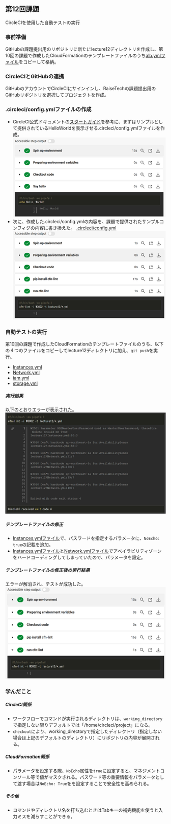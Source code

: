 ## 第12回課題
CircleCIを使用した自動テストの実行

### 事前準備
GitHubの課題提出用のリポジトリに新たにlecture12ディレクトリを作成し、第10回の課題で作成したCloudFormationのテンプレートファイルのうち[alb.ymlファイル](/lecture10/alb.yml)をコピーして格納。

### CircleCIとGitHubの連携
GitHubのアカウントでCircleCIにサインインし、RaiseTechの課題提出用のGitHubリポジトリを選択してプロジェクトを作成。

### .circleci/config.ymlファイルの作成
- CircleCI公式ドキュメントの[スタートガイド](https://circleci.com/docs/ja/getting-started/)を参考に、まずはサンプルとして提供されているHelloWorldを表示させる.circleci/config.ymlファイルを作成。
![HelloWorld](/Image/lecture12/lecture12_1.png)
- 次に、作成した.circleci/config.ymlの内容を、課題で提供されたサンプルコンフィグの内容に書き換えた。
[.circleci/config.yml](.circleci/config.yml)
![サンプルconfig](/Image/lecture12/lecture12_2.png)

### 自動テストの実行
第10回の課題で作成したCloudFormationのテンプレートファイルのうち、以下の４つのファイルをコピーしてlecture12ディレクトリに加え、`git push`を実行。
- [Instances.yml](/lecture10/Instances.yml)
- [Network.yml](/lecture10/Network.yml)
- [iam.yml](/lecture10/iam.yml)
- [storage.yml](/lecture10/storage.yml)

##### 実行結果
以下のとおりエラーが表示された。
![実行結果](/Image/lecture12/lecture12_3.png)

##### テンプレートファイルの修正
- [Instances.ymlファイル](/lecture12/Instances.yml)で、パスワードを指定するパラメータに、`NoEcho: true`の記載を追加。
- [Instances.ymlファイル](/lecture12/Instances.yml)と[Network.ymlファイル](/lecture12/Network.yml)でアベイラビリティゾーンをハードコーディングしてしまっていたので、パラメータを設定。

##### テンプレートファイルの修正後の実行結果
エラーが解消され、テストが成功した。
![実行結果](/Image/lecture12/lecture12_4.png)

### 学んだこと
##### CircleCI関係
- ワークフローでコマンドが実行されるディレクトリは、`working_directory`で指定しない限りデフォルトでは「/home/circleci/project」になる。
- `checkout`により、working_directoryで指定したディレクトリ（指定しない場合は上記のデフォルトのディレクトリ）にリポジトリの内容が展開される。
##### CloudFormation関係
- パラメータを設定する際、`NoEcho`属性を`true`に設定すると、マネジメントコンソール等で値がマスクされる。パスワード等の重要情報をパラメータとして渡す場合は`NoEcho: True`をを設定することで安全性を高められる。
##### その他
- コマンドやディレクトリ名を打ち込むときはTabキーの補完機能を使うと入力ミスを減らすことができる。
